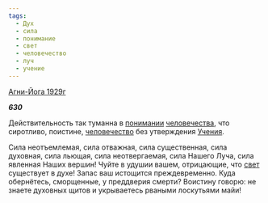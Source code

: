 ```yaml
---
tags:
  - Дух
  - сила
  - понимание
  - свет
  - человечество
  - луч
  - учение
---
```

[Агни-Йога 1929г](https://127.0.0.1:4002/agni/1929)

___630___

Действительность так туманна в [понимании](../../../tags/#понимание) [человечества](../../../tags/#[человечество](../../../tags/#человечество)), что сиротливо, поистине, [человечество](../../../tags/#человечество) без утверждения [Учения](../../../tags/#учение).   

Сила неотъемлемая, сила отважная, сила существенная, сила духовная, сила льющая, сила неотвергаемая, сила Нашего Луча, сила явленная Наших вершин! Чуйте в удушии вашем, отрицающие, что [свет](../../../tags/#свет) существует в духе! Запас ваш истощится преждевременно. Куда обернётесь, сморщенные, у преддверия смерти? Воистину говорю: не знаете духовных щитов и укрываетесь рваными лоскутьями майи!